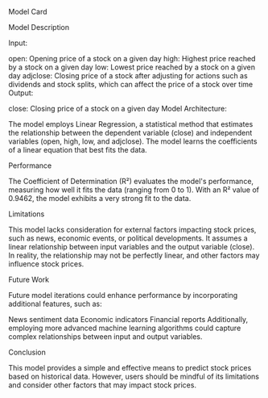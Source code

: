 Model Card

Model Description

Input:

open: Opening price of a stock on a given day
high: Highest price reached by a stock on a given day
low: Lowest price reached by a stock on a given day
adjclose: Closing price of a stock after adjusting for actions such as dividends and stock splits, which can affect the price of a stock over time
Output:

close: Closing price of a stock on a given day
Model Architecture:

The model employs Linear Regression, a statistical method that estimates the relationship between the dependent variable (close) and independent variables (open, high, low, and adjclose). The model learns the coefficients of a linear equation that best fits the data.

Performance

The Coefficient of Determination (R²) evaluates the model's performance, measuring how well it fits the data (ranging from 0 to 1). With an R² value of 0.9462, the model exhibits a very strong fit to the data.

Limitations

This model lacks consideration for external factors impacting stock prices, such as news, economic events, or political developments. It assumes a linear relationship between input variables and the output variable (close). In reality, the relationship may not be perfectly linear, and other factors may influence stock prices.

Future Work

Future model iterations could enhance performance by incorporating additional features, such as:

News sentiment data
Economic indicators
Financial reports
Additionally, employing more advanced machine learning algorithms could capture complex relationships between input and output variables.

Conclusion

This model provides a simple and effective means to predict stock prices based on historical data. However, users should be mindful of its limitations and consider other factors that may impact stock prices.